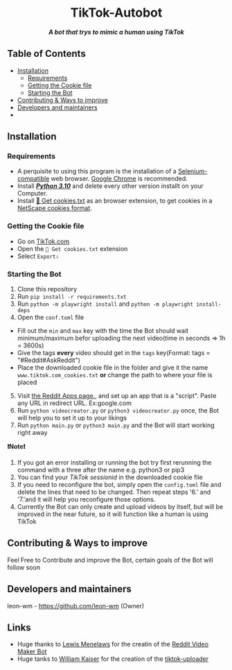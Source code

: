 <h1 align="center">TikTok-Autobot</h1>

<p align="center"><i><b>A bot that trys to mimic a human using TikTok</b></i></p>



## Table of Contents
- [Installation](##installation)
  - [Requirements](###requirements)
  - [Getting the Cookie file](###getting-the-Cookie-file)
  - [Starting the Bot](###Starting-the-Bot)
- [Contributing & Ways to improve](##Contributing-&-Ways-to-improve)
- [Developers and maintainers](##CDevelopers-and-maintainers)
- 

## Installation

### Requirements
- A perquisite to using this program is the installation of a [Selenium-compatible](https://www.selenium.dev/documentation/webdriver/getting_started/install_drivers/) web browser. [Google Chrome](https://www.google.com/chrome/) is recommended.
- Install [__*Python 3.10*__](https://www.python.org/downloads/release/python-3100/) and delete every other version installt on your Computer.
- Install [🍪 Get cookies.txt](https://github.com/kairi003/Get-cookies.txt-LOCALLY) as an browser extension, to get cookies in a [NetScape cookies format](http://fileformats.archiveteam.org/wiki/Netscape_cookies.txt).

### Getting the Cookie file
- Go on [TikTok.com](https://tiktok.com/) 
- Open the  `🍪 Get cookies.txt` extension
- Select `Export⇩`

### Starting the Bot
1. Clone this repository
2. Run `pip install -r requirements.txt`
3. Run `python -m playwright install` and `python -m playwright install-deps`
4. Open the `conf.toml` file
  - Fill out the `min` and `max` key with the time the Bot should wait minimum/maximum befor uploading the next video(time in seconds => 1h = 3600s)
  - Give the tags __every__ video should get in the `tags` key(Format: tags = "#Reddit#AskReddit")
  - Place the downloaded cookie file in the folder and give it the name `www.tiktok.com_cookies.txt` __or__ change the path to where your file is placed
5. Visit [the Reddit Apps page.](https://www.reddit.com/prefs/apps), and set up an app that is a "script". Paste any URL in redirect URL. Ex:google.com
6. Run `python videocreator.py` or `python3 videocreator.py` once, the Bot will help you to set it up to your likings
7. Run `python main.py` or `python3 main.py` and the Bot will start working right away

 
__❗Note❗__
1. If you got an error installing or running the bot try first rerunning the command with a three after the name e.g. python3 or pip3
2. You can find your *TikTok sessionid* in the downloaded cookie file
3. If you need to reconfigure the bot, simply open the `config.toml` file and delete the lines that need to be changed. Then repeat steps '6.' and '7.'and it will help you reconfigure those options.
4. Currently the Bot can only create and upload videos by itself, but will be improved in the near future, so it will function like a human is using TikTok


## Contributing & Ways to improve
Feel Free to Contribute and improve the Bot, certain goals of the Bot will follow soon

## Developers and maintainers
leon-wm - https://github.com/leon-wm (Owner)

## Links
- Huge thanks to [Lewis Menelaws](https://github.com/elebumm) for the creatin of the [Reddit Video Maker Bot](https://github.com/elebumm/RedditVideoMakerBot)
- Huge tanks to [William Kaiser](https://github.com/wkaisertexas) for the creation of the [tiktok-uploader](https://github.com/wkaisertexas/tiktok-uploader)



 
 


